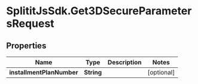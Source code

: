 # SplititJsSdk.Get3DSecureParametersRequest

## Properties

Name | Type | Description | Notes
------------ | ------------- | ------------- | -------------
**installmentPlanNumber** | **String** |  | [optional] 


